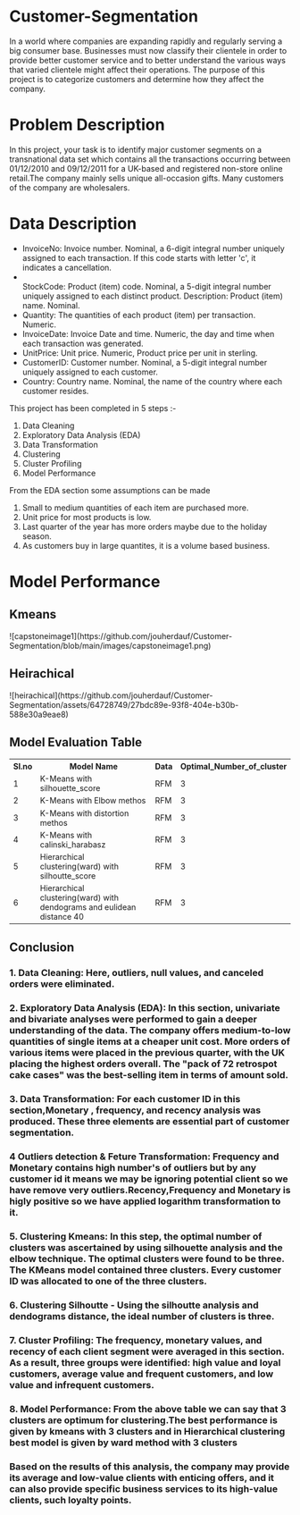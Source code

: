 # Customer-Segmentation
<p>In a world where companies are expanding rapidly and regularly serving a big consumer base. Businesses must now classify their clientele in order to provide better customer service and to better understand the various ways that varied clientele might affect their operations. The purpose of this project is to categorize customers and determine how they affect the company.</p>
<h1><b>Problem Description</b></h1>
<p></p>In this project, your task is to identify major customer segments on a transnational data set which contains all the transactions occurring between 01/12/2010 and 09/12/2011 for a UK-based and registered non-store online retail.The company mainly sells unique all-occasion gifts. Many customers of the company are wholesalers.</p>
<h1>Data Description</h1>
<ul>
<li>InvoiceNo: Invoice number. Nominal, a 6-digit integral number uniquely assigned to each transaction. If this code starts with letter 'c', it indicates a cancellation.</li>
<li></li>StockCode: Product (item) code. Nominal, a 5-digit integral number uniquely assigned to each distinct product.
Description: Product (item) name. Nominal.</li>
<li>Quantity: The quantities of each product (item) per transaction. Numeric.</li>
<li>InvoiceDate: Invoice Date and time. Numeric, the day and time when each transaction was generated.</li>
<li>UnitPrice: Unit price. Numeric, Product price per unit in sterling.</li>
<li>CustomerID: Customer number. Nominal, a 5-digit integral number uniquely assigned to each customer.</li>
<li>Country: Country name. Nominal, the name of the country where each customer resides.</li>
</ul>

<p> This project has been completed in 5 steps :-</p>
<ol>
<li>Data Cleaning</li>
<li>Exploratory Data Analysis (EDA)</li>
<li>Data Transformation</li>
<li>Clustering</li>
<li>Cluster Profiling</li>
<li>Model Performance</li>
</ol>

<p>From the EDA section some assumptions can be made</p>
<ol>
<li>Small to medium quantities of each item are purchased more.</li>
<li>Unit price for most products is low.</li>
<li>Last quarter of the year has more orders maybe due to the holiday season.</li>
<li>As customers buy in large quantites, it is a volume based business.</li>
</ol>

<h1>Model Performance</h1>
<h2>Kmeans</h2>
![capstoneimage1](https://github.com/jouherdauf/Customer-Segmentation/blob/main/images/capstoneimage1.png)


<h2>Heirachical</h2>
![heirachical](https://github.com/jouherdauf/Customer-Segmentation/assets/64728749/27bdc89e-93f8-404e-b30b-588e30a9eae8)

<h2>Model Evaluation Table</h2>
<table>
  <tr>
    <th>Sl.no</th>
    <th>Model Name</th>
    <th>Data</th>
    <th>Optimal_Number_of_cluster</th>
  </tr>
  <tr>
    <td>1</td>
    <td>K-Means with silhouette_score </td>
    <td>RFM</td>
    <td>3</td>
  </tr>
  <tr>
    <td>2</td>
    <td>K-Means with Elbow methos </td>
    <td>RFM</td>
    <td>3</td>
  </tr>
    <tr>
    <td>3</td>
    <td> K-Means with distortion methos</td>
    <td>RFM</td>
    <td>3</td>
  </tr>
    <tr>
    <td>4</td>
    <td>K-Means with calinski_harabasz </td>
    <td>RFM</td>
    <td>3</td>
  </tr>
    <tr>
    <td>5</td>
    <td>Hierarchical clustering(ward) with silhoutte_score</td>
    <td>RFM</td>
    <td>3</td>
  </tr>
    <tr>
    <td>6</td>
    <td>Hierarchical clustering(ward) with dendograms and eulidean distance 40</td>
    <td>RFM</td>
    <td>3</td>
  </tr>
</table>

## **Conclusion**


### 1. Data Cleaning: Here, outliers, null values, and canceled orders were eliminated.
### 2. Exploratory Data Analysis (EDA): In this section, univariate and bivariate analyses were performed to gain a deeper understanding of the data. The company offers medium-to-low quantities of single items at a cheaper unit cost. More orders of various items were placed in the previous quarter, with the UK placing the highest orders overall. The "pack of 72 retrospot cake cases" was the best-selling item in terms of amount sold.

### 3. Data Transformation: For each customer ID in this section,Monetary , frequency, and recency analysis was produced. These three elements are essential part of customer segmentation.

### 4 Outliers detection & Feture Transformation: Frequency  and Monetary contains high number's of outliers but by any customer id it means we may be ignoring potential client so we have remove very outliers.Recency,Frequency and Monetary is higly positive so we have applied logarithm transformation to it.

### 5. Clustering Kmeans: In this step, the optimal number of clusters was ascertained by using silhouette analysis and the elbow technique. The optimal clusters were found to be three. The KMeans model contained three clusters. Every customer ID was allocated to one of the three clusters.

### 6. Clustering Silhoutte - Using the silhoutte analysis and dendograms distance, the ideal number of clusters is three.

### 7. Cluster Profiling: The frequency, monetary values, and recency of each client segment were averaged in this section. As a result, three groups were identified: high value and loyal customers, average value and frequent customers, and low value and infrequent customers.

### 8. Model Performance: From the above table we can say that 3 clusters are optimum for clustering.The best performance is given by kmeans with 3 clusters and in Hierarchical clustering best model is given by ward method with 3 clusters


### Based on the results of this analysis, the company may provide its average and low-value clients with enticing offers, and it can also provide specific business services to its high-value clients, such loyalty points.



